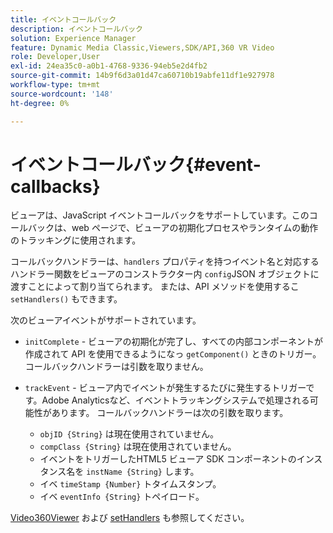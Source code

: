 ```yaml
---
title: イベントコールバック
description: イベントコールバック
solution: Experience Manager
feature: Dynamic Media Classic,Viewers,SDK/API,360 VR Video
role: Developer,User
exl-id: 24ea35c0-a0b1-4768-9336-94eb5e2d4fb2
source-git-commit: 14b9f6d3a01d47ca60710b19abfe11df1e927978
workflow-type: tm+mt
source-wordcount: '148'
ht-degree: 0%

---
```


# イベントコールバック{#event-callbacks}

ビューアは、JavaScript イベントコールバックをサポートしています。このコールバックは、web ページで、ビューアの初期化プロセスやランタイムの動作のトラッキングに使用されます。

コールバックハンドラーは、`handlers` プロパティを持つイベント名と対応するハンドラー関数をビューアのコンストラクター内 `config`JSON オブジェクトに渡すことによって割り当てられます。 または、API メソッドを使用するこ `setHandlers()` もできます。

次のビューアイベントがサポートされています。

* `initComplete` - ビューアの初期化が完了し、すべての内部コンポーネントが作成されて API を使用できるようになっ `getComponent()` ときのトリガー。 コールバックハンドラーは引数を取りません。
* `trackEvent` - ビューア内でイベントが発生するたびに発生するトリガーです。Adobe Analyticsなど、イベントトラッキングシステムで処理される可能性があります。 コールバックハンドラーは次の引数を取ります。

   * `objID {String}` は現在使用されていません。
   * `compClass {String}` は現在使用されていません。
   * イベントをトリガーしたHTML5 ビューア SDK コンポーネントのインスタンス名を `instName {String}` します。
   * イベ `timeStamp {Number}` トタイムスタンプ。
   * イベ `eventInfo {String}` トペイロード。

[Video360Viewer](../../c-html5-aem-asset-viewers/c-html5-aem-video360/c-html5-aem-video360-javascriptapiref/r-html5-aem-video360-javascriptapiref-video360viewer.md#reference-bd16cadc0c054fafb0db4994741d47cd) および [setHandlers](../../c-html5-aem-asset-viewers/c-html5-aem-video360/c-html5-aem-video360-javascriptapiref/r-html5-aem-video360-javascriptapiref-sethandlers.md#reference-d76f126ac4354dc282e56afd49a0c643) も参照してください。
